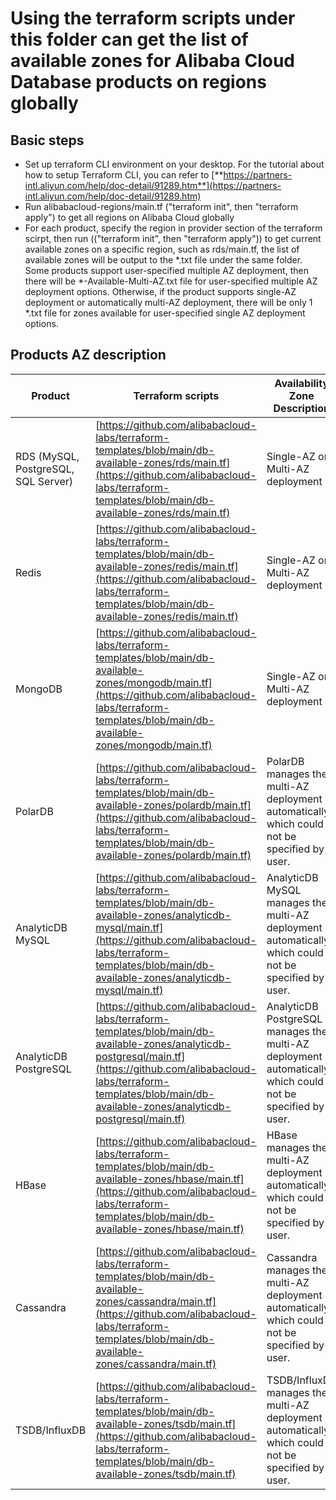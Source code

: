 # Using the terraform scripts under this folder can get the list of available zones for Alibaba Cloud Database products on regions globally

## Basic steps

- Set up terraform CLI environment on your desktop. For the tutorial about how to setup Terraform CLI, you can refer to [**https://partners-intl.aliyun.com/help/doc-detail/91289.htm**](https://partners-intl.aliyun.com/help/doc-detail/91289.htm)
- Run alibabacloud-regions/main.tf ("terraform init", then "terraform apply") to get all regions on Alibaba Cloud globally
- For each product, specify the region in provider section of the terraform scirpt, then run (("terraform init", then "terraform apply")) to get current available zones on a specific region, such as rds/main.tf, the list of available zones will be output to the *.txt file under the same folder. Some products support user-specified multiple AZ deployment, then there will be *-Available-Multi-AZ.txt file for user-specified multiple AZ deployment options. Otherwise, if the product supports single-AZ deployment or automatically multi-AZ deployment, there will be only 1 *.txt file for zones available for user-specified single AZ deployment options.



## Products AZ description
| Product | Terraform scripts | Availability Zone Description |
| --- | --- | --- |
| RDS (MySQL, PostgreSQL, SQL Server) | [https://github.com/alibabacloud-labs/terraform-templates/blob/main/db-available-zones/rds/main.tf](https://github.com/alibabacloud-labs/terraform-templates/blob/main/db-available-zones/rds/main.tf) | Single-AZ or Multi-AZ deployment |
| Redis | [https://github.com/alibabacloud-labs/terraform-templates/blob/main/db-available-zones/redis/main.tf](https://github.com/alibabacloud-labs/terraform-templates/blob/main/db-available-zones/redis/main.tf) | Single-AZ or Multi-AZ deployment |
| MongoDB | [https://github.com/alibabacloud-labs/terraform-templates/blob/main/db-available-zones/mongodb/main.tf](https://github.com/alibabacloud-labs/terraform-templates/blob/main/db-available-zones/mongodb/main.tf) | Single-AZ or Multi-AZ deployment |
| PolarDB | [https://github.com/alibabacloud-labs/terraform-templates/blob/main/db-available-zones/polardb/main.tf](https://github.com/alibabacloud-labs/terraform-templates/blob/main/db-available-zones/polardb/main.tf) | PolarDB manages the multi-AZ deployment automatically, which could not be specified by user. |
| AnalyticDB MySQL | [https://github.com/alibabacloud-labs/terraform-templates/blob/main/db-available-zones/analyticdb-mysql/main.tf](https://github.com/alibabacloud-labs/terraform-templates/blob/main/db-available-zones/analyticdb-mysql/main.tf) | AnalyticDB MySQL manages the multi-AZ deployment automatically, which could not be specified by user. |
| AnalyticDB PostgreSQL | [https://github.com/alibabacloud-labs/terraform-templates/blob/main/db-available-zones/analyticdb-postgresql/main.tf](https://github.com/alibabacloud-labs/terraform-templates/blob/main/db-available-zones/analyticdb-postgresql/main.tf) | AnalyticDB PostgreSQL manages the multi-AZ deployment automatically, which could not be specified by user. |
| HBase | [https://github.com/alibabacloud-labs/terraform-templates/blob/main/db-available-zones/hbase/main.tf](https://github.com/alibabacloud-labs/terraform-templates/blob/main/db-available-zones/hbase/main.tf) | HBase manages the multi-AZ deployment automatically, which could not be specified by user. |
| Cassandra | [https://github.com/alibabacloud-labs/terraform-templates/blob/main/db-available-zones/cassandra/main.tf](https://github.com/alibabacloud-labs/terraform-templates/blob/main/db-available-zones/cassandra/main.tf) | Cassandra manages the multi-AZ deployment automatically, which could not be specified by user. |
| TSDB/InfluxDB | [https://github.com/alibabacloud-labs/terraform-templates/blob/main/db-available-zones/tsdb/main.tf](https://github.com/alibabacloud-labs/terraform-templates/blob/main/db-available-zones/tsdb/main.tf) | TSDB/InfluxDB manages the multi-AZ deployment automatically, which could not be specified by user. |

